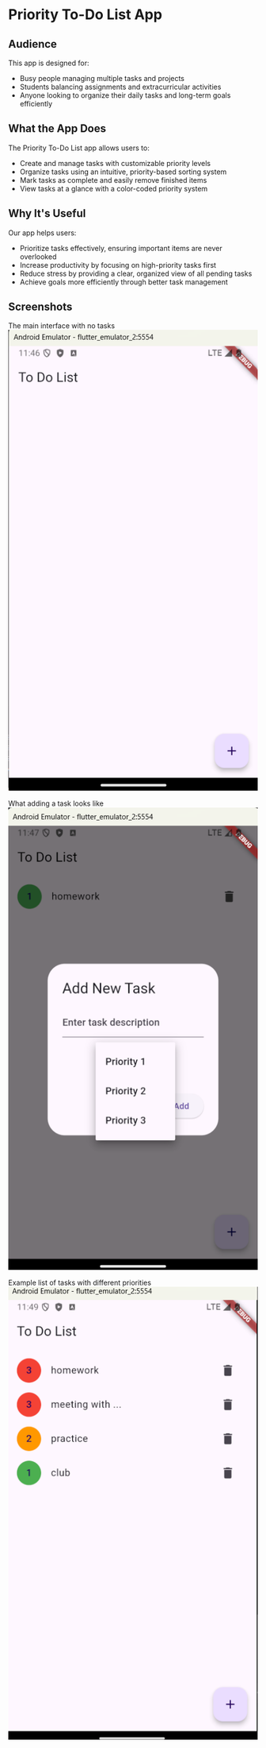 # Priority To-Do List App

## Audience

This app is designed for:
- Busy people managing multiple tasks and projects
- Students balancing assignments and extracurricular activities
- Anyone looking to organize their daily tasks and long-term goals efficiently

## What the App Does

The Priority To-Do List app allows users to:
- Create and manage tasks with customizable priority levels
- Organize tasks using an intuitive, priority-based sorting system
- Mark tasks as complete and easily remove finished items
- View tasks at a glance with a color-coded priority system

## Why It's Useful

Our app helps users:
- Prioritize tasks effectively, ensuring important items are never overlooked
- Increase productivity by focusing on high-priority tasks first
- Reduce stress by providing a clear, organized view of all pending tasks
- Achieve goals more efficiently through better task management

## Screenshots

The main interface with no tasks
![Picture of the app](images/s1.png)

What adding a task looks like
![Task adding prompt](images/s2.png)

Example list of tasks with different priorities
![example list](images/s3.png)
